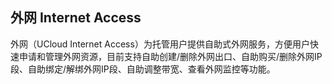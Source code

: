 

## 外网 Internet Access

外网（UCloud Internet
Access）为托管用户提供自助式外网服务，方便用户快速申请和管理外网资源，目前支持自助创建/删除外网出口、自助购买/删除外网IP段、自助绑定/解绑外网IP段、自助调整带宽、查看外网监控等功能。
